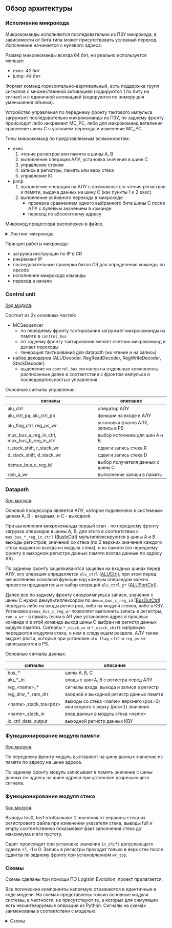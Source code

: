 ## Обзор архитектуры

### Исполнение микрокода

Микрокоманды исполняются последовательно из ПЗУ микрокода,
в зависимости от бита типа может присутствовать условный переход. Исполнение начинается с нулевого адреса.

Размер микрокоманды всегда 64 бит, но реально используется меньше:

- exec: _42 бит_
- jump: _44 бит_

Формат команд горизонтально-вертикальный, есть поддержка
групп сигналов с множественной активацией (кодируются 1 по биту на сигнал) и
с единичной активацией (кодируются по номеру для уменьшения объема).

Устройство управления по переднему фронту тактового импульса загружает последовательно микрокоманды из ПЗУ,
по заднему фронту происходит либо инкремент MC_PC,
либо для микрокоманд ветвления сравнение шины C с условием перехода и изменение MC_PC.


Типы микрокоманд по представляемым возможностям:
- exec
    1. чтение регистров или памяти в шины А, В
    2. выполнение операции АЛУ, установка значения в шине C
    3. управление стеком
    4. запись в регистры, память или верх стека
    5. управление IO
- jump
    1. выполнение операции на АЛУ с возможностью чтения регистров и памяти, выдача данных на шину C (как пункты 1 и 2 exec)
    2. выполнение условного перехода в микрокоде
        - проверка сравнением одного выбранного бита шины C после АЛУ с булевым значением в команде
        - переход по абсолютному адресу

Микрокод процессора расположен в [файле](src/machine/mc/code/main.mcasm).

<details>

<summary>Листинг микрокода</summary>

```
start:

# fetch instruction from RAM to CR, increase IP
infetch:
(IP ADD) -> AR;
(DR ADD) -> CR;
(IP(INC) ADD) -> IP;

# execute command according to opcode of CR[31:20]
exec:

# group select of CR[31:28]
switch (CR ADD)[30:28] {

  #GIOC
  case 0b000 {
    if (CR ADD)[21] == 0 {
      if (CR ADD)[20] == 1 jmp end; # 0b01 NOP
      # 0b00 HLT
      ctrl(halt);
    } else {
      # IO instructions
      (DST(TKW) ADD) io(set_addr), pop(D);
      if (CR ADD)[20] == 0 {
        # 0b10 IN  [addr] -> [val]
        io(req_read);
        (IOR ADD) io(get_data), push(D);
      } else {
        # 0b11 OUT [val, addr] -> []
        (DST ADD) io(set_data), pop(D);
        io(req_write);
      };
    };
  }

  # GMTH
  case 0b001 {
    switch (CR ADD)[23:20] {
      # ADD
      case 0b0000 { (DSS ADD DST) poprep(D); }
      # SUB
      case 0b0001 { (DSS ADD DST(INC,NOT)) poprep(D); }
      # DIV
      case 0b0010 { (DSS DIV DST) poprep(D); }
      # MUL
      case 0b0011 { (DSS MUL DST) poprep(D); }
      # MOD
      case 0b0100 { (DSS MOD DST) poprep(D); }
      # AND
      case 0b0101 { (DSS AND DST) poprep(D); }
      # OR
      case 0b0110 { (DSS OR DST) poprep(D); }
      # INV (~x)
      case 0b0111 { (DST(NOT) ADD) rep(D); }
      # INC
      case 0b1000 { (DST(INC) ADD) rep(D); }
      # DEC
      case 0b1001 { (DST ADD Z(NOT)) rep(D); }
      # NEG (-x)
      case 0b1010 { (DST(NOT,INC) ADD) rep(D); }
    };
  }

  # GSTK
  case 0b010 {
    # (CR ADD)[16] is stack id (0=D, 1=R),
    # meaning is stack to operate on, or source stack for two-stack operation

    switch (CR ADD)[22:20] {
      # ISTKPSH
      case 0b0000 {
        if (CR ADD)[16] == 0  { (CR(TKW,SXTW) ADD) push(D); }
        else                  { (CR(TKW,SXTW) ADD) push(R); };
      }

      # STKMV src[a];dst[] -> src[];dst[a]   (ctrl/stackid is src)
      case 0b0001 {
        if (CR ADD)[16] == 0  { (DST ADD) push(R), pop(D); }
        else                  { (RST ADD) push(D), pop(R); };
      }

      # STKCP src[a];dst[] -> src[a];dst[a]   (ctrl/stackid is src)
      case 0b0010 {
        if (CR ADD)[16] == 0  { (DST ADD) push(R); }
        else                  { (RST ADD) push(D); };
      }

      # STKPOP [a] -> []
      case 0b0011 {
        if (CR ADD)[16] == 0  { (ZERO) pop(D); }
        else                  { (ZERO) pop(R); };
      }

      # STKDUP [a] -> [a, a]
      case 0b0101 {
        if (CR ADD)[16] == 0  { (DST ADD) push(D); }
        else                  { (RST ADD) push(R); };
      }

      # STKOVR [a,b] -> [a,b,a]
      case 0b0100 {
        if (CR ADD)[16] == 0  { (DSS ADD) push(D); }
        else                  { (RSS ADD) push(R); };
      }

      # STKSWP [a,b] -> [b,a]
      case 0b0110 {
        if (CR ADD)[16] == 0  {
          (DSS ADD) push(R);
          (DST ADD) poprep(D);
          (RST ADD) push(D), pop(R);
        } else {
          (RSS ADD) push(D);
          (RST ADD) poprep(R);
          (DST ADD) push(R), pop(D);
        };
      }
    };
  }

  # GCMP
  # PS is [...VCNZ]
  case 0b011 {
    # bit 20 selects operand order (0 for LTx, 1 for GTx, then GTx is LTx with reversed ops)
    if (CR ADD)[20] == 0  { (DSS ADD DST(NOT,INC)) set(Z,V,C,N); }
    else                  { (DST ADD DSS(NOT,INC)) set(Z,V,C,N); };

    if (CR ADD)[22] == 1 {
      # CEQ (b100)
      (PS AND Z(INC)) poprep(D); # push z flag, it is leftmost
    } else {
      # CLTx, CGTx (b0XX)
      # here implementing only "less" variant

      if (CR ADD)[21] == 0 {
        # Unsigned version
        # C <=> "<"
        if (PS ADD)[2] == 0 { jmp cmp_ltx_exit_poprep_1; }
        else                { jmp cmp_ltx_exit_poprep_0; };
      } else {
        # Signed version
        # V^C <=> "<"
        switch (PS ADD)[4:2] { # extract VC part and implement xor
          case 0b00 { jmp cmp_ltx_exit_poprep_0; }
          case 0b11 { jmp cmp_ltx_exit_poprep_0; }
          case 0b01 { jmp cmp_ltx_exit_poprep_1; }
          case 0b10 { jmp cmp_ltx_exit_poprep_1; }
        };
      };

      # here using jmp to push 0/1 to exit from all nested ifs
      # with only one command instead of sequence to speedup,
      # as there is no optimization currently in flattening process
      cmp_ltx_exit_poprep_0:
      (Z ADD) poprep(D);
      jmp exec_end;

      cmp_ltx_exit_poprep_1:
      (Z(INC) ADD) poprep(D);
    };
  }

  # GJMP
  case 0b100 {
    switch (CR ADD)[22:20] {
      # AJMP
      case 0b000 {
        (DST ADD) -> IP, pop(D);
      }

      # RJMP
      case 0b001 {
        (CR(TKW,SXTW) ADD IP) -> IP;
      }

      # CJMP jump IP-relative if DST==0
      case 0b010 {
        if (DST ADD)[0] == 1 jmp cjmp_end;
        (CR(TKW,SXTW) ADD IP) -> IP;
        cjmp_end:
        pop(D);
      }

      # RCALL
      case 0b011 {
        (IP ADD) push(R);
        (CR(TKW,SXTW) ADD IP) -> IP;
      }

      # RET
      case 0b100 {
        (RST ADD) -> IP, pop(R);
      }
    };
  }

  # GMEM
  case 0b101 {
    switch (CR ADD)[20:20] {
      # FETCH [addr] -> [val]
      case 0b0 {
        (DST(TKW) ADD) -> AR;
        (DR ADD) rep(D);
      }

      # STORE [val,addr] -> []
      case 0b1 {
        (DST(TKW) ADD) -> AR, pop(D);
        (DST ADD) -> DR, pop(D);
        store;
      }
    };
  }
};

exec_end:

# final
end:
jmp start;

```


</details>

Принцип работы микрокода:

- загрузка инструкции по IP в CR
- инкремент IP
- последовательные проверки битов CR для определения команды по opcode
- исполнение микрокода команды
- переход в начало

### Control unit

[Код модуля](src/machine/mc/components/control.py).

Состоит из 2х основных частей:

- MCSequencer
    - по переднему фронту тактирования загружает микрокоманды из памяти в `control_bus`
    - по заднему фронту тактирования меняет счетчик микрокоманд и делает переходы
    - генерация тактирования для datapath (на чтение и на запись)
- набор декодеров (ALUDecoder, RegReadDecoder, RegWriteDecoder, StackDecoder)
    - выделение из `control_bus` сигналов на отдельные компоненты расписанные далее в соответствии с фронтом импульса и
      последовательностью управления

Основные сигналы управления:

| сигналы                                      | описание                          |
|----------------------------------------------|-----------------------------------|
| alu_ctrl                                     | оператор АЛУ                      |
| alu_ctrl_pa, alu_ctrl_pb                     | функции на входе в АЛУ            |
| alu_flag_ctrl, reg_ps_wr                     | установка флагов АЛУ, запись в PS |
| mux_bus_a_reg_in_ctrl, mux_bus_b_reg_in_ctrl | выбор источника для шин А и В     |
| r_stack_shift, r_stack_wr                    | сдвиги запись стека R             |
| d_stack_shift, d_stack_wr                    | сдвиги запись стека D             |
| demux_bus_c_reg_id                           | выбор получателя данных с шины C  |
| ram_a_wr                                     | выполнение записи в память        |

### Datapath

[Код модуля](src/machine/datapath/datapath.py).

Основой процессора является АЛУ, которое подключено к системным шинам A, B - входным, и С - выходной.

При выполнении микрокоманды первый этап - по переднему фронту загрузка операндов в шины A, B,
для этого в соответствии с `mux_bus_*_reg_in_ctrl` ([BusInCtrl](src/machine/arch.py)) мультиплексируются в шины A и B
выходы регистров, значений со стека (по 2 верхних значения каждого стека выдаются всегда из модуля стека),
и из памяти (по переднему фронту в выходном регистре данных памяти всегда данные по адресу AR).

По заднему фронту защелкиваются защелки на входных шинах перед АЛУ,
его операция определяется `alu_ctrl` ([ALUCtrl](src/machine/arch.py)), при этом перед вычислением основной функции
над каждым операндом можно провести предварительно набор операций `alu_ctrl_p*` ([ALUPortCtrl](src/machine/arch.py)).

Далее все по заднему фронту синхроимпульса записи, значение с шины С нужно демультиплексором
по `demux_bus_c_reg_id` ([BusOutCtrl](src/machine/arch.py)) передать
либо на входы регистров, либо на модули стеков, либо в КВУ.
Установка `demux_bus_c_reg_wr` позволяет выполнить запись в регистры,
`ram_a_wr` - в память (если в AR уже установлен адрес в прошлых команде и
в этой команде выход шины С выбран на регистр данных модуля памяти).
Сигналы `*_stack_wr` и `*_stack_shift` напрямую передаются модулям стека, о нем в следующем разделе.
АЛУ также выдает флаги, которые при установке `alu_flag_ctrl` и `reg_ps_wr` записываются в PS.

Основные сигналы данных:

| сигналы                 | описание                                                                      |
|-------------------------|-------------------------------------------------------------------------------|
| bus_*                   | шины A, B, C                                                                  |
| alu_*_in                | входы с шин A, B с регистра перед АЛУ                                         |
| reg_\<name>_*           | сигналы входа, выхода и записи в регистр                                      |
| reg_drw_*, ram_drr      | входной и выходной регистр данных памяти                                      |
| \<name>_stack_tos\<pos> | выходы со стека \<name> верхнего (pos=0) или второго с верху (pos=1) значения |
| \<name>_stack_in        | вход данных в модуль стека \<name>                                            |
| io_ctrl_data_output     | выходной регистр данных КВУ                                                   |

### Функционирование модуля памяти

[Код модуля](src/machine/components/RAM.py).

По переднему фронту модуль выставляет на шину данных значение из памяти по адресу на шине адреса.

По заднему фронту модуль записывает в память значение
с шины данных по адресу на шине адреса при установке разрешающего сигнала.

### Функционирование модуля стека

[Код модуля](src/machine/components/ExtendedStack.py).

Выводы tos0, tos1 отображают 2 значения от вершины стека из регистрового файла при изменении указателя стека,
выводы full и empty соответственно показывают факт заполнения стека до максимума и его пустоту.

Сдвиг происходит при установке значения `in_shift` допускающего сдвиги +1, -1 и 0.
Запись в регистры проходит только в верх стек после сдвигов по заднему фронту при установленном `wr_top`.

### Схемы

Схемы сделаны при помощи ПО Logisim Evolution, проект прилагается.

Все логические компоненты напрямую отражаются в идентичные в коде модели.
На схемах представлены только основные модули системы,
в частности, не присутствуют те, в которых для симуляции есть несинтезируемые операции из Python.
Сигналы на схемах заименованы в соответствии с моделью.

<details>

<summary>Схемы</summary>

#### Control unit

Загрузка микрокоманд и переходы

![ctrl_instr.png](media/Fctrl_instr.png)

Предварительное декодирование микрокоманды

![ctrl_in.png](docs/media/ctrl_in.png)

Декодеры управления стеком

![ctrl_stack.png](docs/media/ctrl_stack.png)

Декодеры управления памятью и регистрами

![ctrl_reg.png](docs/media/ctrl_reg.png)

#### Datapath

Основной вычислительный модуль, обвязка АЛУ

![dp_alu.png](docs/media/dp_alu.png)

Входной мультиплексор АЛУ (две симметричные схемы, в именах Х соответствует шине А или В)

![dp_mux.png](docs/media/dp_mux.png)

Базовые регистры и управление флагами PS

![dp_reg.png](docs/media/dp_reg.png)

Модуль памяти, его регистровая обвязка и модуль контроллера IO

![dp_mem.png](docs/media/dp_mem.png)

Модули стека

![dp_stack.png](docs/media/dp_stack.png)


</details>


